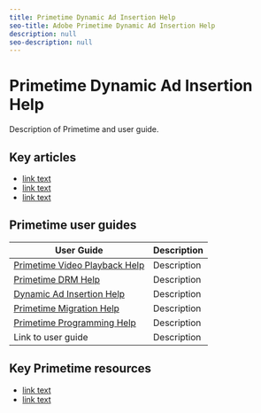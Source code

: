 ```yaml
---
title: Primetime Dynamic Ad Insertion Help
seo-title: Adobe Primetime Dynamic Ad Insertion Help
description: null
seo-description: null
---
```


# Primetime Dynamic Ad Insertion Help

Description of Primetime and user guide.

## Key articles

* [link text](/help/dynamic-ad-insertion/introduction.md)
* [link text](/help/dynamic-ad-insertion/introduction.md)
* [link text](/help/dynamic-ad-insertion/introduction.md)

## Primetime user guides

| User Guide | Description |
|--- |--- |
| [Primetime Video Playback Help](/help/android-1.4-reference-implementation/home.md) | Description |
| [Primetime DRM Help](/help/digital-rights-management/home.md) | Description |
| [Dynamic Ad Insertion Help](/help/dynamic-ad-insertion/home.md) | Description |
| [Primetime Migration Help](/help/migration-guides/home.md) | Description |
| [Primetime Programming Help](/help/programming/home.md) | Description |
| Link to user guide | Description |

## Key Primetime resources

* [link text](/help/dynamic-ad-insertion/introduction.md)
* [link text](/help/dynamic-ad-insertion/introduction.md)
